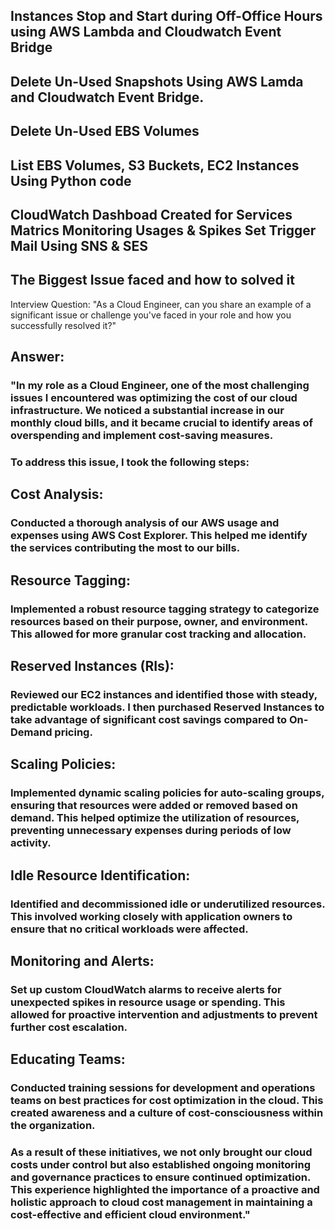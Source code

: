 ## Instances Stop and Start during Off-Office Hours using AWS Lambda and Cloudwatch Event Bridge

## Delete Un-Used Snapshots Using AWS Lamda and Cloudwatch Event Bridge.

## Delete Un-Used EBS Volumes 

## List EBS Volumes, S3 Buckets, EC2 Instances Using Python code

## CloudWatch Dashboad Created for Services Matrics Monitoring Usages & Spikes Set Trigger Mail Using SNS & SES

## The Biggest Issue faced and how to solved it 

Interview Question: "As a Cloud Engineer, can you share an example of a significant issue or challenge you've faced in your role and how you successfully resolved it?"

## Answer:
### "In my role as a Cloud Engineer, one of the most challenging issues I encountered was optimizing the cost of our cloud infrastructure. We noticed a substantial increase in our monthly cloud bills, and it became crucial to identify areas of overspending and implement cost-saving measures.

### To address this issue, I took the following steps:

## Cost Analysis:
### Conducted a thorough analysis of our AWS usage and expenses using AWS Cost Explorer. This helped me identify the services contributing the most to our bills.

## Resource Tagging:
### Implemented a robust resource tagging strategy to categorize resources based on their purpose, owner, and environment. This allowed for more granular cost tracking and allocation.

## Reserved Instances (RIs):
### Reviewed our EC2 instances and identified those with steady, predictable workloads. I then purchased Reserved Instances to take advantage of significant cost savings compared to On-Demand pricing.

## Scaling Policies:
### Implemented dynamic scaling policies for auto-scaling groups, ensuring that resources were added or removed based on demand. This helped optimize the utilization of resources, preventing unnecessary expenses during periods of low activity.

## Idle Resource Identification:
### Identified and decommissioned idle or underutilized resources. This involved working closely with application owners to ensure that no critical workloads were affected.

## Monitoring and Alerts:
### Set up custom CloudWatch alarms to receive alerts for unexpected spikes in resource usage or spending. This allowed for proactive intervention and adjustments to prevent further cost escalation.

## Educating Teams:
### Conducted training sessions for development and operations teams on best practices for cost optimization in the cloud. This created awareness and a culture of cost-consciousness within the organization.

### As a result of these initiatives, we not only brought our cloud costs under control but also established ongoing monitoring and governance practices to ensure continued optimization. This experience highlighted the importance of a proactive and holistic approach to cloud cost management in maintaining a cost-effective and efficient cloud environment."





